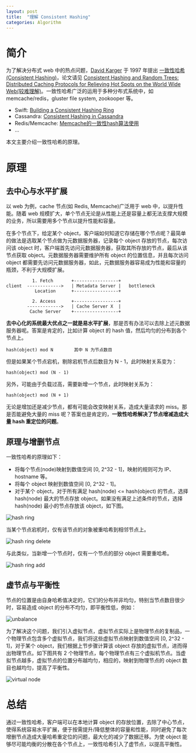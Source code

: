 ```yaml
---
layout: post
title:  "理解 Consistent Hashing"
categories: Algorithm
---
```


# 简介

为了解决分布式 web 中的热点问题，[David Karger](https://en.wikipedia.org/wiki/David_Karger) 于 1997 年提出 [一致性哈希(Consistent Hashing)](https://en.wikipedia.org/wiki/Consistent_hashing)，论文请见 [Consistent Hashing and Random Trees: Distributed Caching Protocols for Relieving Hot Spots on the World Wide Web(较难理解)](https://www.akamai.com/es/es/multimedia/documents/technical-publication/consistent-hashing-and-random-trees-distributed-caching-protocols-for-relieving-hot-spots-on-the-world-wide-web-technical-publication.pdf)。一致性哈希广泛的运用于多种分布式系统中，如 memcache/redis，gluster file system, zookooper 等。

- Swift: [Building a Consistent Hashing Ring](http://docs.openstack.org/developer/swift/ring_background.html)
- Cassandra: [Consistent Hashing in Cassandra](https://blog.imaginea.com/consistent-hashing-in-cassandra/)
- Redis/Memcache: [Memcache的一致性hash算法使用](http://get.ftqq.com/7057.get)
- ...

本文主要介绍一致性哈希的原理。

# 原理

## 去中心与水平扩展

以 web 为例，cache 节点(如 Redis, Memcache)广泛用于 web 中，以提升性能。随着 web 规模扩大，单个节点无论是从性能上还是容量上都无法支撑大规模的业务，所以需要用多个节点以提升性能和容量。

在多个节点下，给定某个 object，客户端如何知道它存储在哪个节点呢？最简单的做法是选取某个节点做为元数据服务器，记录每个 object 存放的节点，每次访问该 object 时，客户端首先访问元数据服务器，获取其所存放的节点，最后从该节点获取 object。元数据服务器需要维护所有 object 的位置信息，并且每次访问 object 都需要先访问元数据服务器，如此，元数据服务器容易成为性能和容量的瓶颈，不利于大规模扩展。

~~~
          1. Fetch       +-----------------+
client  ------------->   | Metadata Server |   bottleneck
           Location      +-----------------+
       
          2. Access      +-----------------+
        ------------->   | Cache Server X  |
         Cache Server    +-----------------+           
~~~

**去中心化的系统最大优点之一就是易水平扩展**，那是否有办法可以去除上述元数据服务器呢。答案是肯定的，比如计算 object 的 hash 值，然后均匀的分布到各个节点上。

~~~
hash(object) mod N        其中 N 为节点数目
~~~

但是如果某个节点宕机，剔除宕机节点后数目为 N - 1，此时映射关系变为：

~~~
hash(object) mod (N - 1)
~~~

另外，可能由于负载过高，需要新增一个节点，此时映射关系为：

~~~
hash(object) mod (N + 1)
~~~

无论是增加还是减少节点，都有可能会改变映射关系，造成大量请求的 miss。那是否能避免大量的 miss 呢？答案也是肯定的，**一致性哈希解决了节点增减造成大量 hash 重定位的问题**。

## 原理与增删节点

一致性哈希的原理如下：

- 将每个节点(node)映射到数值空间 [0, 2^32 - 1]，映射的规则可为 IP、hostname 等。
- 将每个 object 映射到数值空间 [0, 2^32 - 1]。
- 对于某个 object，对于所有满足 hash(node) <= hash(object) 的节点，选择 hash(node) 最大的节点存放 object。如果没有满足上述条件的节点，选择 hash(node) 最小的节点存放该 object，如下图。

![hash ring](http://7xp2eu.com1.z0.glb.clouddn.com/hashring.png)

当某个节点宕机时，仅有该节点的对象被重哈希到相邻节点上。

![hash ring delete](http://7xp2eu.com1.z0.glb.clouddn.com/hashringdelete.png)

与此类似，当新增一个节点时，仅有一个节点的部分 object 需要重哈希。

![hash ring add](http://7xp2eu.com1.z0.glb.clouddn.com/hashringadd.png)

## 虚节点与平衡性

节点的位置是由自身哈希值决定的，它们的分布并非均匀，特别当节点数目很少时，容易造成 object 的分布不均匀，即平衡性低，例如：

![unbalance](http://7xp2eu.com1.z0.glb.clouddn.com/hashringubalance.png)

为了解决这个问题，我们引入虚拟节点，虚拟节点实际上是物理节点的复制品，一个物理节点包含多个虚拟节点，我们将这些虚拟节点映射到数值空间 [0, 2^32 - 1]，对于某个 object，我们根据上节步骤计算该 object 存放的虚拟节点，进而得出物理节点。如下图共有 2 个物理节点，每个物理节点有三个虚拟机节点。当虚拟节点越多，虚拟节点的位置分布越均匀，相应的，映射到物理节点的 object 数目也越均匀，提高了平衡性。

![virtual node](http://7xp2eu.com1.z0.glb.clouddn.com/hashringvn.png)



# 总结

通过一致性哈希，客户端可以在本地计算 object 的存放位置，去除了中心节点，使得系统容易水平扩展，便于按需提升/降低整体的容量和性能，同时避免了每次增删节点造成大量哈希重定位的问题，最大化的减少了数据迁移。为使 object 能够尽可能均衡的分散在各个节点上，一致性哈希引入了虚节点，以提高平衡性。
